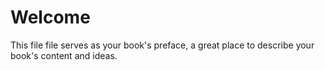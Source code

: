 # Welcome

This file file serves as your book's preface, a great place to describe your book's content and ideas.
